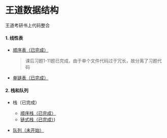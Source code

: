 # 王道数据结构
王道考研书上代码整合

#### 1. 线性表

- [顺序表（已完成）](线性表/SqList/help.md)

  > 课后习题1-11题已完成，由于单个文件代码过于冗长，故分离了习题代码
  >
  > 

- [单链表（已完成）](线性表/LinkList/help.md)

#### 2. 栈和队列
- 栈（已完成）
  - [顺序栈（已完成）](栈和队列/SqStack/help.md)
  - [链式栈（已完成）](栈和队列/LinkedStack/help.md))

- [队列（未开始）]()

